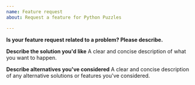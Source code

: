 ```yaml
---
name: Feature request
about: Request a feature for Python Puzzles

---
```


**Is your feature request related to a problem? Please describe.**

**Describe the solution you'd like**
A clear and concise description of what you want to happen.

**Describe alternatives you've considered**
A clear and concise description of any alternative solutions or features you've considered.
